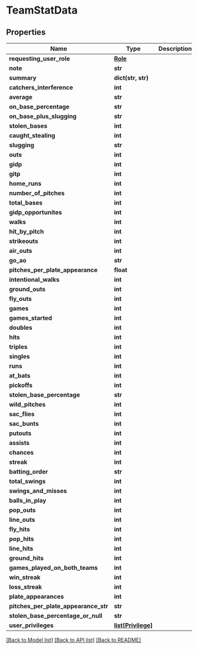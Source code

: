 # TeamStatData

## Properties
Name | Type | Description | Notes
------------ | ------------- | ------------- | -------------
**requesting_user_role** | [**Role**](Role.md) |  | [optional] 
**note** | **str** |  | [optional] 
**summary** | **dict(str, str)** |  | [optional] 
**catchers_interference** | **int** |  | [optional] 
**average** | **str** |  | [optional] 
**on_base_percentage** | **str** |  | [optional] 
**on_base_plus_slugging** | **str** |  | [optional] 
**stolen_bases** | **int** |  | [optional] 
**caught_stealing** | **int** |  | [optional] 
**slugging** | **str** |  | [optional] 
**outs** | **int** |  | [optional] 
**gidp** | **int** |  | [optional] 
**gitp** | **int** |  | [optional] 
**home_runs** | **int** |  | [optional] 
**number_of_pitches** | **int** |  | [optional] 
**total_bases** | **int** |  | [optional] 
**gidp_opportunites** | **int** |  | [optional] 
**walks** | **int** |  | [optional] 
**hit_by_pitch** | **int** |  | [optional] 
**strikeouts** | **int** |  | [optional] 
**air_outs** | **int** |  | [optional] 
**go_ao** | **str** |  | [optional] 
**pitches_per_plate_appearance** | **float** |  | [optional] 
**intentional_walks** | **int** |  | [optional] 
**ground_outs** | **int** |  | [optional] 
**fly_outs** | **int** |  | [optional] 
**games** | **int** |  | [optional] 
**games_started** | **int** |  | [optional] 
**doubles** | **int** |  | [optional] 
**hits** | **int** |  | [optional] 
**triples** | **int** |  | [optional] 
**singles** | **int** |  | [optional] 
**runs** | **int** |  | [optional] 
**at_bats** | **int** |  | [optional] 
**pickoffs** | **int** |  | [optional] 
**stolen_base_percentage** | **str** |  | [optional] 
**wild_pitches** | **int** |  | [optional] 
**sac_flies** | **int** |  | [optional] 
**sac_bunts** | **int** |  | [optional] 
**putouts** | **int** |  | [optional] 
**assists** | **int** |  | [optional] 
**chances** | **int** |  | [optional] 
**streak** | **int** |  | [optional] 
**batting_order** | **str** |  | [optional] 
**total_swings** | **int** |  | [optional] 
**swings_and_misses** | **int** |  | [optional] 
**balls_in_play** | **int** |  | [optional] 
**pop_outs** | **int** |  | [optional] 
**line_outs** | **int** |  | [optional] 
**fly_hits** | **int** |  | [optional] 
**pop_hits** | **int** |  | [optional] 
**line_hits** | **int** |  | [optional] 
**ground_hits** | **int** |  | [optional] 
**games_played_on_both_teams** | **int** |  | [optional] 
**win_streak** | **int** |  | [optional] 
**loss_streak** | **int** |  | [optional] 
**plate_appearances** | **int** |  | [optional] 
**pitches_per_plate_appearance_str** | **str** |  | [optional] 
**stolen_base_percentage_or_null** | **str** |  | [optional] 
**user_privileges** | [**list[Privilege]**](Privilege.md) |  | [optional] 

[[Back to Model list]](../README.md#documentation-for-models) [[Back to API list]](../README.md#documentation-for-api-endpoints) [[Back to README]](../README.md)

